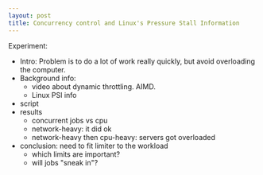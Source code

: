 ```yaml
---
layout: post
title: Concurrency control and Linux's Pressure Stall Information
---
```


Experiment:
- Intro: Problem is to do a lot of work really quickly, but avoid overloading the computer.
- Background info:
  - video about dynamic throttling. AIMD.
  - Linux PSI info
- script
- results
  - concurrent jobs vs cpu
  - network-heavy: it did ok
  - network-heavy then cpu-heavy: servers got overloaded
- conclusion: need to fit limiter to the workload
  - which limits are important?
  - will jobs "sneak in"?
